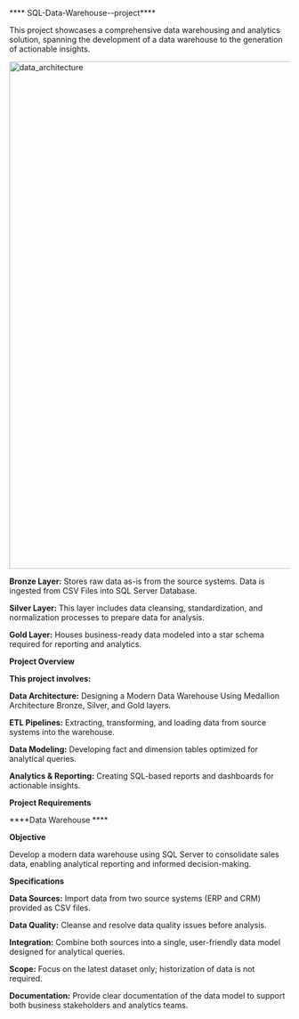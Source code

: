 **** SQL-Data-Warehouse--project****
 
This project showcases a comprehensive data warehousing and analytics solution, spanning the development of a data warehouse to the generation of actionable insights.

<img width="1544" height="912" alt="data_architecture" src="https://github.com/user-attachments/assets/e2a8008f-f9df-4938-9477-1d74bd5a57a9" />


**Bronze Layer:** Stores raw data as-is from the source systems. Data is ingested from CSV Files into SQL Server Database.

**Silver Layer:** This layer includes data cleansing, standardization, and normalization processes to prepare data for analysis.

**Gold Layer:** Houses business-ready data modeled into a star schema required for reporting and analytics.

**Project Overview**

**This project involves:**

**Data Architecture:** Designing a Modern Data Warehouse Using Medallion Architecture Bronze, Silver, and Gold layers.

**ETL Pipelines:** Extracting, transforming, and loading data from source systems into the warehouse.

**Data Modeling:** Developing fact and dimension tables optimized for analytical queries.

**Analytics & Reporting:** Creating SQL-based reports and dashboards for actionable insights.


**Project Requirements**


****Data Warehouse ****

**Objective**

Develop a modern data warehouse using SQL Server to consolidate sales data, enabling analytical reporting and informed decision-making.

**Specifications**

**Data Sources:** Import data from two source systems (ERP and CRM) provided as CSV files.

**Data Quality:** Cleanse and resolve data quality issues before analysis.

**Integration:** Combine both sources into a single, user-friendly data model designed for analytical queries.

**Scope:** Focus on the latest dataset only; historization of data is not required.

**Documentation:** Provide clear documentation of the data model to support both business stakeholders and analytics teams.
